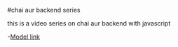 #chai aur backend series

this is a video series on chai aur backend with javascript

-[Model link](https://app.eraser.io/workspace/YtPqZ1VogxGy1jzIDkzj)